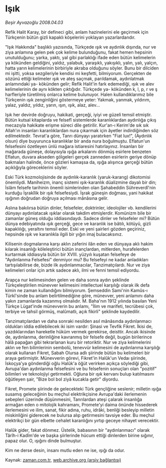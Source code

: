 # Işık

*Beşir Ayvazoğlu 2008.04.03*

<tr><td class="metin" colspan="2" style="padding-top: 20px; padding-left: 5px; padding-right: 10px;">Refik Halit Karay, bir defineci gibi, anlam hazinelerini ele geçirmek için Türkçenin bütün gizli kapaklı köşelerini yoklayan yazarlardandır.</td></tr><tr><td class="metin" colspan="2" style="padding-top: 20px; padding-left: 5px; padding-right: 10px;"><p>"Işık Hakkında" başlıklı yazısında, Türkçede ışık ve aydınlık dışında, nur ve ziya anlamına gelen pek çok kelime bulunduğunu, fakat hemen hepsinin unutulduğunu; yarka, yaktı, yal gibi parlaklığı ifade eden bütün kelimelerin ya kökünden geldiğini, yaldız, yalabuk, yaraşıklı, yakışıklı, yalın, yalı, yalçın, hatta yarın kelimelerinin birbiriyle akraba olduğunu söyler. Bunu bir dilciden mi işitti, yoksa sezgileriyle kendisi mi keşfetti, bilmiyorum. Gerçekten de sözünü ettiği kelimeler ışık ve ateş saçmak, parıldamak, aydınlatmak anlamındaki ya- kökünden gelir; Refik Halit'in fark edemediği, ışık ve alev kelimelerinin de aynı kökten çıktığıdır. Türkçede ya- kökünden k, l, p, r ve ş harfleriyle türetilmiş onlarca kelime bulunuyor. Halen kullandıklarımız bile Türkçenin ışık zenginliğini göstermeye yeter: Yakmak, yanmak, yıldırım, yalaz, yaldız, yıldız, yarın, ışın, ışık, alaz, alev...
<p>Işık her devirde doğruyu, hakikati, gerçeği, iyiyi ve güzeli temsil etmiştir. Bütün kutsal kitaplarda ve felsefî sistemlerde karanlıklardan aydınlığa çıkış mecazıyla hakikate erişme süreci dile getirilir. Kur'an-ı Kerim'de sık sık Allah'ın insanları karanlıklardan nura çıkarmak için âyetler indirdiğinden söz edilmektedir. Tevrat'a göre, Tanrı dünyayı yaratırken "Fiat lux!", (Aydınlık olsun) diye buyurunca karanlıklar bir anda nura boğulmuştu. Eflatun'un felsefesini özetleyen ünlü mağara istiaresini hatırlayınız. İnsanları bir mağarada güneşe, dolayısıyla ışığa arkalarını dönmüş esirlere benzeten Eflatun, duvara akseden gölgeleri gerçek zan­neden esirlerin geriye dönüp bakmaları halinde, önce gözleri kamaşsa da, ışığa alışınca gerçeği bütün açıklığıyla göreceklerini söy­ler. 
<p>Eski Türk kozmolojisinde de aydınlık-karanlık (yaruk-kararıg) dikotomisi önemliydi. Maniheizm, inanç sistemi ışık-karanlık düalizmine dayalı bir din; İslâm felsefe tarihinin önemli isimlerinden olan Şahabeddin Sühreverdî'nin kurduğu İşrakîlik bir ışık felsefesiydi. İşrak güneşin doğ­ması, yani hakikat ışığının doğrudan doğruya açıl­ması mânâsına gelir. 
<p>Aslına bakılırsa bütün dinler, felsefeler, doktrinler, ideolojiler vb. kendilerini dünyayı aydınlatacak ışıklar olarak takdim etmişlerdir. Komünizm bile bir zamanlar güneş olduğu iddiasındaydı. Sadece dinler ve felsefeler mi? Bütün dünya edebiyatında ışık gerçeği, gece ve karanlık ise bâtılı, kötüyü, gizli kapaklılığı, yeraltını temsil eder. Eski ve yeni şairleri gözden geçiriniz, hepsinde ışık ve karanlıkla ilgili bir yığın imaj bulacaksınız. 
<p>Kilisenin dogmalarına karşı aklın zaferini ilân eden ve dünyaya aklı hakim kılarak insanlığı köleleştirici bütün inançlardan, mitlerden, hurafelerden kurtarmak iddiasıyla bütün bir XVIII. yüzyılı kuşatan felsefeye de "Aydınlanma Felsefesi" denmiyor mu? Bu felsefeyi ne kadar anladıkları tartışılabilirse de, bizde ilk aydınlanmacılar, Tanzimatçılardı. Nur ve ziya kelimeleri onlar için artık sadece aklı, ilmi ve fenni temsil ediyordu. 
<p>Arapça nur kelimesinden gelen ve daha sonra aydın şeklinde Türkçeleştirilen münevver kelimesini intellectuel karşılığı olarak ilk defa kimin ne zaman kullandığını bilmiyorum. Şemseddin Sami'nin Kamûs-ı Türkî'sinde bu anlam belirtilmediğine göre, münevver, yeni anlamını daha yakın zamanlarda kazanmış olmalıdır. M. Baha'nın 1912 yılında basılan Yeni Türkçe Lügat'inde münevverin bu anlamı, "İlim ve marifeti, tecrübesi çok, terbiye ve tahsil görmüş, malûmatlı, açık fikirli" şeklinde kaydedilir. 
<p>Tanzimatçılardan ve daha sonraki nesilden asıl mânâsında aydınlanmacı oldukları iddia edilebilecek iki isim vardır: Şinasi ve Tevfik Fikret. İkisi de, yazdıklarından hareketle hüküm vermek gerekirse, deisttir. Ancak ikisinde de, aydınlanma, derinliğine kavranmış bir felsefe değil, bugün birilerince hâlâ papağan gibi tekrarlanan kuru bir retoriktir. Nur ve ziya kelimelerini aklın ve fen bilimlerinin sembolü, tenevvür kelimesini de aydınlanma karşılığı olarak kullanan Fikret, Sabah Olursa adlı şiirinde bütün bu kelimeleri bir araya getirmiştir. Münevverin görevi, Fikret'in Halûk'un Vedaı şiirinde, İskoçya'ya gönderdiği oğlu Halûk'a öğüt verirken açıkça söylediği gibi, Avrupa'dan aydınlanma felsefesini ve bu felsefenin sonuçları olan "pozitif" bilimleri ve teknolojiyi getirmekti. Oğluna bir ışık kervanı bulup katılmasını öğütleyen şair, "Bize bol bol ziyâ kucakla getir" diyordu.
<p>Fikret, Promete şiirinde de gelecekteki Türk gençliğine seslenir; milletin ışığa susamış geleceğinin bu meçhul elektrikçisine Avrupa'daki ilerlemenin sebepleri üzerinde düşünmesini, Tanrılardan ateşi çalarak insanlığa armağan eden o mitolojik kahramanı, Promete'yi daima önünde hissederek ilerlemesini ve ilim, sanat, fikir adına, ruhu, idrâki, benliği besleyip milletin miskinliğini giderecek ne bulursa alıp getirmesini tavsiye eder. Bu meçhul elektrikçi bir gün elbette cehalet karanlığını yırtıp geceye nihayet verecektir. 
<p>Halûk gider, fakat dönmez. Üstelik, babasının bir "aydınlanmacı" olarak Târîh-i Kadîm'de ve başka şiirlerinde hücum ettiği dinlerden birine sığınır, papaz olur. O, ışığını dinde bulmuştur. 
<p>Kim ne derse desin, insanı mutlu eden ne ise, ışığı da odur.<br/></p></p></p></p></p></p></p></p></p></p></td></tr>

Kaynak: [zaman.com.tr](http://zaman.com.tr/yazar.do?yazino=672662), [web.archive.org (arşiv bağlantısı)](http://web.archive.org/web/20080502173834/http://www.zaman.com.tr:80/yazar.do?yazino=672662)
